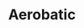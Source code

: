 ---
git: https://github.com/aerobatic
logohandle: aerobatic
sort: aerobatic
title: Aerobatic
twitter: https://x.com/aerobaticapp
website: https://www.aerobatic.com/
---